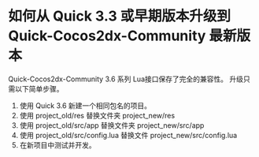 # 如何从 Quick 3.3 或早期版本升级到 Quick-Cocos2dx-Community 最新版本

Quick-Cocos2dx-Community 3.6 系列 Lua接口保存了完全的兼容性。
升级只需以下简单步骤。

1. 使用 Quick 3.6 新建一个相同包名的项目。
2. 使用 project_old/res 替换文件夹 project_new/res
3. 使用 project_old/src/app 替换文件夹 project_new/src/app
4. 使用 project_old/src/config.lua 替换文件 project_new/src/config.lua
5. 在新项目中测试并开发。